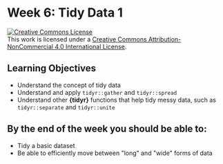 # Week 6: Tidy Data 1

<a rel="license" href="http://creativecommons.org/licenses/by-nc/4.0/"><img alt="Creative Commons License" style="border-width:0" src="https://i.creativecommons.org/l/by-nc/4.0/88x31.png" /></a><br />This work is licensed under a <a rel="license" href="http://creativecommons.org/licenses/by-nc/4.0/">Creative Commons Attribution-NonCommercial 4.0 International License</a>.

## Learning Objectives
* Understand the concept of tidy data
* Understand and apply `tidyr::gather` and `tidyr::spread` 
* Understand other **{tidyr}** functions that help tidy messy data, such as `tidyr::separate` and `tidyr::unite`

## By the end of the week you should be able to:
* Tidy a basic dataset
* Be able to efficiently move between "long" and "wide" forms of data